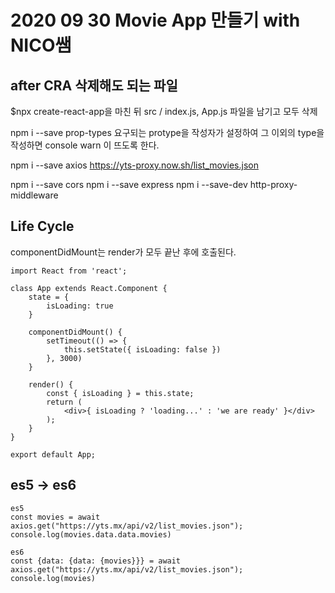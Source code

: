 # 2020 09 30 Movie App 만들기 with NICO쌤

## after CRA 삭제해도 되는 파일
$npx create-react-app을 마친 뒤 src / index.js, App.js 파일을 남기고 모두 삭제

npm i --save prop-types
요구되는 protype을 작성자가 설정하여 그 이외의 type을 작성하면 console warn 이 뜨도록 한다.

npm i --save axios
https://yts-proxy.now.sh/list_movies.json

npm i --save cors
npm i --save express
npm i --save-dev http-proxy-middleware

## Life Cycle
componentDidMount는 render가 모두 끝난 후에 호출된다.

```
import React from 'react';

class App extends React.Component {
    state = {
        isLoading: true
    }

    componentDidMount() {
        setTimeout(() => {
            this.setState({ isLoading: false })
        }, 3000)
    }

    render() {
        const { isLoading } = this.state;
        return (
            <div>{ isLoading ? 'loading...' : 'we are ready' }</div>
        );
    }
}

export default App;

```

## es5 -> es6
```
es5
const movies = await axios.get("https://yts.mx/api/v2/list_movies.json");
console.log(movies.data.data.movies)

es6
const {data: {data: {movies}}} = await axios.get("https://yts.mx/api/v2/list_movies.json");
console.log(movies)
```